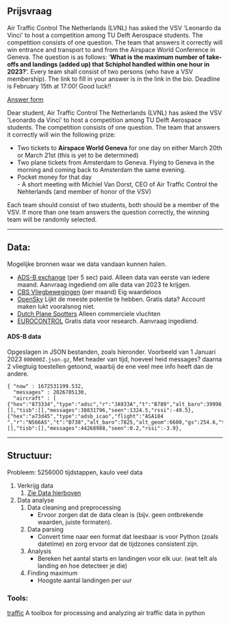 
## Prijsvraag

Air Traffic Control The Netherlands (LVNL) has asked the VSV 'Leonardo da Vinci' to host a competition among TU Delft Aerospace students. The competition consists of one question. The team that answers it correctly will win entrance and transport to and from the Airspace World Conference in Geneva. The question is as follows: ‘**What is the maximum number of take-offs and landings (added up) that Schiphol handled within one hour in 2023?**’. Every team shall consist of two persons (who have a VSV membership). The link to fill in your answer is in the link in the bio. Deadline is February 15th at 17:00! Good luck!!

[Answer form](https://forms.office.com/e/7Bh8RAvJQp) 

Dear student, Air Traffic Control The Netherlands (LVNL) has asked the VSV 'Leonardo da Vinci' to host a competition among TU Delft Aerospace students. The competition consists of one question. The team that answers it correctly will win the following prize:  
  
- Two tickets to **Airspace World Geneva** for one day on either March 20th or March 21st (this is yet to be determined)  
- Two plane tickets from Amsterdam to Geneva. Flying to Geneva in the morning and coming back to Amsterdam the same evening.  
- Pocket money for that day  
- A short meeting with Michiel Van Dorst, CEO of Air Traffic Control the Nehterlands (and member of honor of the VSV)  
  
Each team should consist of two students, both should be a member of the VSV. If more than one team answers the question correctly, the winning team will be randomly selected.

---
## Data:
Mogelijke bronnen waar we data vandaan kunnen halen.

  - [ADS-B exchange](https://www.adsbexchange.com/products/historical-data/) (per 5 sec) paid. Alleen data van eerste van iedere maand. Aanvraag ingediend om alle data van 2023 te krijgen.
  - [CBS Vliegbewegingen](https://www.cbs.nl/nl-nl/visualisaties/verkeer-en-vervoer/verkeer/vliegbewegingen) (per maand) Eig waardeloos
  - [OpenSky](https://opensky-network.org/data/impala) Lijkt de meeste potentie te hebben. Gratis data? Account maken lukt vooralsnog niet.
  - [Dutch Plane Spotters](https://schiphol.dutchplanespotters.nl/?date=2023-11-01) Alleen commerciele vluchten
  - [EUROCONTROL](https://www.eurocontrol.int/dashboard/rnd-data-archive) Gratis data voor research. Aanvraag ingediend. 


#### ADS-B data
Opgeslagen in JSON bestanden, zoals hieronder. Voorbeeld van 1 Januari 2023 `000000Z.json.gz`, Met header van tijd, hoeveel heid messages? daarna 2 vliegtuig toestellen getoond, waarbij de ene veel mee info heeft dan de andere.
 
```
{ "now" : 1672531199.532,
  "messages" : 2826785130,
  "aircraft" : [
{"hex":"873334","type":"adsc","r":"JA933A","t":"B789","alt_baro":39996,"track":260.65,"lat":49.067001,"lon":-179.533081,"nic":0,"rc":0,"seen_pos":1324.543,"mlat":[],"tisb":[],"messages":38831796,"seen":1324.5,"rssi":-49.5},
{"hex":"a73d45","type":"adsb_icao","flight":"ASA184  ","r":"N566AS","t":"B738","alt_baro":7825,"alt_geom":6600,"gs":254.6,"track":235.56,"baro_rate":-1216,"squawk":"5724","emergency":"none","category":"A3","lat":52.195160,"lon":-176.141915,"nic":8,"rc":186,"seen_pos":0.297,"version":2,"nic_baro":1,"nac_p":9,"nac_v":1,"sil":3,"sil_type":"perhour","gva":2,"sda":2,"alert":0,"spi":0,"mlat":[],"tisb":[],"messages":44268988,"seen":0.2,"rssi":-3.9},
```


---
## Structuur:

Probleem: 5256000 tijdstappen, kaulo veel data

1) Verkrijg data
	1) [Zie Data hierboven](#data)
2) Data analyse
	1) Data cleaning and preprocessing
		- Ervoor zorgen dat de data clean is (bijv. geen ontbrekende waarden, juiste formaten).
	2) Data parsing
		- Convert time naar een format dat leesbaar is voor Python (zoals datetime) en zorg ervoor dat de tijdzones consistent zijn.
	3) Analysis
		- Bereken het aantal starts en landingen voor elk uur. (wat telt als landing en hoe detecteer je die)
	4) Finding maximum
		- Hoogste aantal landingen per uur


### Tools:
[traffic](https://github.com/xoolive/traffic) A toolbox for processing and analyzing air traffic data in python
